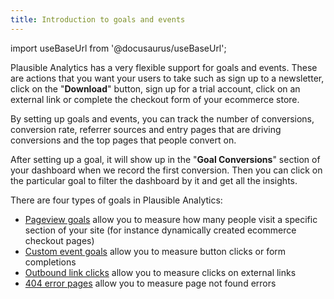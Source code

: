 ```yaml
---
title: Introduction to goals and events
---
```


import useBaseUrl from '@docusaurus/useBaseUrl';

Plausible Analytics has a very flexible support for goals and events. These are actions that you want your users to take such as sign up to a newsletter, click on the "**Download**" button, sign up for a trial account, click on an external link or complete the checkout form of your ecommerce store.

By setting up goals and events, you can track the number of conversions, conversion rate, referrer sources and entry pages that are driving conversions and the top pages that people convert on.

After setting up a goal, it will show up in the "**Goal Conversions**" section of your dashboard when we record the first conversion. Then you can click on the particular goal to filter the dashboard by it and get all the insights.

There are four types of goals in Plausible Analytics:

* [Pageview goals](pageview-goals.md) allow you to measure how many people visit a specific section of your site (for instance dynamically created ecommerce checkout pages)
* [Custom event goals](custom-event-goals.md) allow you to measure button clicks or form completions
* [Outbound link clicks](outbound-link-click-tracking.md) allow you to measure clicks on external links
* [404 error pages](error-pages-tracking-404.md) allow you to measure page not found errors
